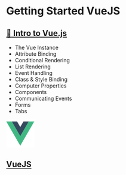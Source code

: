 # Getting Started VueJS


## [:open_file_folder: Intro to Vue.js ](https://github.com/khairul-abdi/khairul-abdi-Getting_Started_VueJS/tree/master/Intro%20to%20Vue.js)
* The Vue Instance
* Attribute Binding
* Conditional Rendering
* List Rendering
* Event Handling
* Class & Style Binding
* Computer Properties
* Components
* Communicating Events
* Forms 
* Tabs



![alt text](https://github.com/khairul-abdi/Getting_Started_VueJS/blob/master/Intro%20to%20Vue.js/2.%20Attribute%20Binding/assets/logo.png "VueJS")

## [VueJS](https://www.vuemastery.com/courses/intro-to-vue-js/vue-instance/) 
